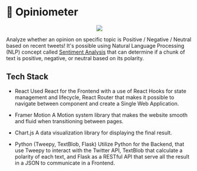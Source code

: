 # 🌟 Opiniometer 
<p align="center">
  <img src="https://i.imgur.com/K4ryW0d.png" >
</p>  

Analyze whether an opinion on specific topic is Positive / Negative / Neutral based on recent tweets! It's possible using Natural Language Processing (NLP) concept called [Sentiment Analysis](https://en.wikipedia.org/wiki/Sentiment_analysis) that can determine if a chunk of text is positive, negative, or neutral based on its polarity.
## Tech Stack
 - React
Used React for the Frontend with a use of React Hooks for state management and lifecycle, React Router that makes it possible to navigate between component and create a Single Web Application.

- Framer Motion
A Motion system library that makes the website smooth and fluid when transitioning between pages.

- Chart.js
A data visualization library for displaying the final result.

- Python (Tweepy, TextBlob, Flask)
Utilize Python for the Backend, that use Tweepy to interact with the Twitter API, TextBlob that calculate a polarity of each text, and Flask as a RESTful API that serve all the result in a JSON to communicate in a Frontend.
